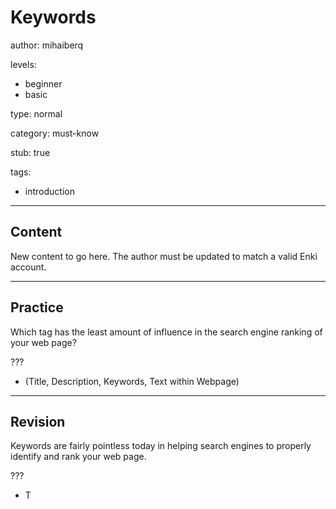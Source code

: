 # Keywords
author: mihaiberq

levels:
  - beginner
  - basic

type: normal

category: must-know

stub: true

tags:
  - introduction

---
## Content


New content to go here. The author must be updated to match a valid Enki account.

---
## Practice

Which tag has the least amount of influence in the search engine ranking of your web page?

???

* (Title, Description, Keywords, Text within Webpage)


---
## Revision

Keywords are fairly pointless today in helping search engines to properly identify and rank your web page.

???
* T

